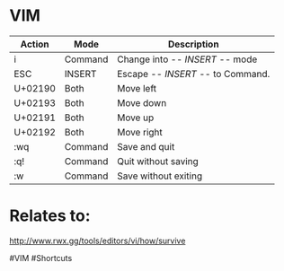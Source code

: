 # VIM

| Action | Mode | Description |
|--------|------|-------------|
| i | Command | Change into -- *INSERT* -- mode |
| ESC | INSERT | Escape -- *INSERT* -- to Command. |
| U+02190 | Both | Move left |
| U+02193 | Both | Move down |
| U+02191 | Both | Move up |
| U+02192 | Both | Move right |
| :wq | Command | Save and quit | 
| :q! | Command | Quit without saving | 
| :w | Command | Save without exiting |





# Relates to: 
http://www.rwx.gg/tools/editors/vi/how/survive


#VIM #Shortcuts
